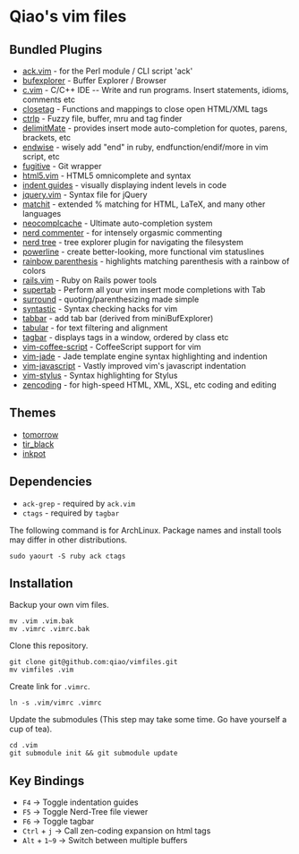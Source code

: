 Qiao's vim files
================

## Bundled Plugins ##

* [ack.vim](https://github.com/mileszs/ack.vim) - for the Perl module / CLI script 'ack'
* [bufexplorer](https://github.com/vim-scripts/bufexplorer.zip) - Buffer Explorer / Browser
* [c.vim](https://github.com/vim-scripts/c.vim) - C/C++ IDE -- Write and run programs. Insert statements, idioms, comments etc
* [closetag](https://github.com/docunext/closetag.vim) - Functions and mappings to close open HTML/XML tags
* [ctrlp](https://github.com/kien/ctrlp.vim) - Fuzzy file, buffer, mru and tag finder
* [delimitMate](https://github.com/Raimondi/delimitMate) - provides insert mode auto-completion for quotes, parens, brackets, etc
* [endwise](https://github.com/tpope/vim-endwise) - wisely add "end" in ruby, endfunction/endif/more in vim script, etc
* [fugitive](https://github.com/tpope/vim-fugitive) - Git wrapper 
* [html5.vim](https://github.com/othree/html5.vim) - HTML5 omnicomplete and syntax
* [indent guides](https://github.com/nathanaelkane/vim-indent-guides) - visually displaying indent levels in code
* [jquery.vim](https://github.com/nono/jquery.vim) - Syntax file for jQuery
* [matchit](https://github.com/vim-scripts/matchit.zip) - extended % matching for HTML, LaTeX, and many other languages
* [neocomplcache](https://github.com/Shougo/neocomplcache) - Ultimate auto-completion system
* [nerd commenter](https://github.com/scrooloose/nerdcommenter) - for intensely orgasmic commenting 
* [nerd tree](https://github.com/scrooloose/nerdtree) - tree explorer plugin for navigating the filesystem
* [powerline](https://github.com/Lokaltog/vim-powerline) - create better-looking, more functional vim statuslines
* [rainbow parenthesis](http://www.vim.org/scripts/script.php?script_id=1230) - highlights matching parenthesis with a rainbow of colors
* [rails.vim](https://github.com/tpope/vim-rails) - Ruby on Rails power tools 
* [supertab](https://github.com/ervandew/supertab) - Perform all your vim insert mode completions with Tab 
* [surround](https://github.com/tpope/vim-surround) - quoting/parenthesizing made simple
* [syntastic](https://github.com/scrooloose/syntastic/) - Syntax checking hacks for vim 
* [tabbar](http://www.vim.org/scripts/script.php?script_id=1338) - add tab bar (derived from miniBufExplorer)
* [tabular](https://github.com/godlygeek/tabular) - for text filtering and alignment 
* [tagbar](https://github.com/majutsushi/tagbar) - displays tags in a window, ordered by class etc
* [vim-coffee-script](https://github.com/kchmck/vim-coffee-script) - CoffeeScript support for vim
* [vim-jade](https://github.com/digitaltoad/vim-jade) - Jade template engine syntax highlighting and indention
* [vim-javascript](https://github.com/pangloss/vim-javascript) - Vastly improved vim's javascript indentation
* [vim-stylus](https://github.com/wavded/vim-stylus) - Syntax highlighting for Stylus
* [zencoding](https://github.com/mattn/zencoding-vim) - for high-speed HTML, XML, XSL, etc coding and editing

## Themes ##

* [tomorrow](https://github.com/ChrisKempson/Tomorrow-Theme/tree/master/Vim)
* [tir\_black](http://www.vim.org/scripts/script.php?script_id=2777)
* [inkpot](http://www.vim.org/scripts/script.php?script_id=1143)

## Dependencies ##

* `ack-grep` - required by `ack.vim`
* `ctags` - required by `tagbar`

The following command is for ArchLinux. Package names and install tools may differ in other distributions.

    sudo yaourt -S ruby ack ctags

## Installation ##

Backup your own vim files.

    mv .vim .vim.bak
    mv .vimrc .vimrc.bak

Clone this repository.

    git clone git@github.com:qiao/vimfiles.git
    mv vimfiles .vim

Create link for `.vimrc`.
    
    ln -s .vim/vimrc .vimrc

Update the submodules (This step may take some time. Go have yourself a cup of tea).

    cd .vim
    git submodule init && git submodule update

## Key Bindings ##

* `F4` -> Toggle indentation guides
* `F5` -> Toggle Nerd-Tree file viewer
* `F6` -> Toggle tagbar
* `Ctrl` + `j` -> Call zen-coding expansion on html tags
* `Alt` + `1~9` -> Switch between multiple buffers
